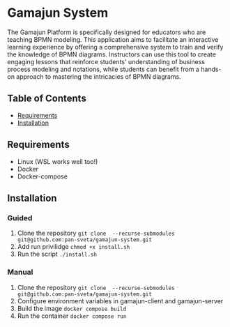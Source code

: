 # Gamajun System

The Gamajun Platform is specifically designed for educators who are teaching BPMN modeling.
This application aims to facilitate an interactive learning experience by offering a comprehensive system to train and verify the knowledge of BPMN diagrams.
Instructors can use this tool to create engaging lessons that reinforce students' understanding of business process modeling and notations, while students can benefit from a hands-on approach to mastering the intricacies of BPMN diagrams.

## Table of Contents

- [Requirements](#requirements)
- [Installation](#installation)

## Requirements
- Linux (WSL works well too!)
- Docker
- Docker-compose

## Installation
### Guided 
1. Clone the repository ```git clone  --recurse-submodules git@github.com:pan-sveta/gamajun-system.git```
2. Add run privilidge ```chmod +x install.sh```
3. Run the script ```./install.sh```

### Manual 
1. Clone the repository ```git clone  --recurse-submodules git@github.com:pan-sveta/gamajun-system.git```
2. Configure environment variables in gamajun-client and gamajun-server
3. Build the image ```docker compose build```
4. Run the container ```docker compose run```

